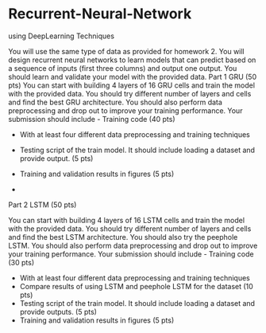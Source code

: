 # Recurrent-Neural-Network
using DeepLearning Techniques

You will use the same type of data as provided for homework 2. You will design recurrent neural networks to learn models that can predict based on a sequence of inputs (first three columns) and output one output. You should learn and validate your model with the provided data.
Part 1 GRU (50 pts)
You can start with building 4 layers of 16 GRU cells and train the model with the provided data. You should try different number of layers and cells and find the best GRU architecture. You should also perform data preprocessing and drop out to improve your training performance.
Your submission should include - Training code (40 pts)
- With at least four different data preprocessing and training techniques
- Testing script of the train model. It should include loading a dataset and provide output. (5 pts)
- Training and validation results in figures (5 pts)

- 
Part 2 LSTM (50 pts)


You can start with building 4 layers of 16 LSTM cells and train the model with the provided data. You should try different number of layers and cells and find the best LSTM architecture. You should also try the peephole LSTM. You should also perform data preprocessing and drop out to improve your training performance.
Your submission should include - Training code (30 pts)
- With at least four different data preprocessing and training techniques
- Compare results of using LSTM and peephole LSTM for the dataset (10 pts)
- Testing script of the train model. It should include loading a dataset and provide outputs. (5 pts)
- Training and validation results in figures (5 pts)
